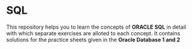# SQL

This repository helps you to learn the concepts of **ORACLE SQL** in detail with which separate exercises are alloted to each concept.
It contains solutions for the practice sheets given in the **Oracle Database 1 and 2**
